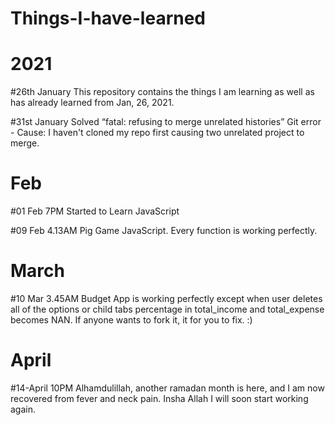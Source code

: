 
# Things-I-have-learned

# 2021

#26th January
This repository contains the things I am learning as well as has already learned from Jan, 26, 2021. 

#31st January
Solved “fatal: refusing to merge unrelated histories” Git error - Cause: I haven't cloned my repo first causing two unrelated project to merge. 

# Feb
#01 Feb 7PM
Started to Learn JavaScript

#09 Feb 4.13AM
Pig Game JavaScript. Every function is working perfectly. 

# March

#10 Mar 3.45AM
Budget App is working perfectly except when user deletes all of the options or child tabs percentage in total_income and total_expense becomes NAN. If anyone wants to fork it, it for you to fix. :)

# April
#14-April 10PM
Alhamdulillah, another ramadan month is here, and I am now recovered from fever and neck pain. Insha Allah I will soon start working again. 
